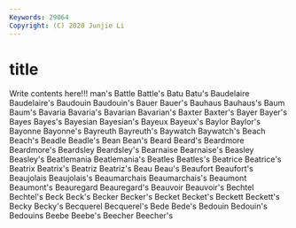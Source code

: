 ```yaml
---
Keywords: 29064
Copyright: (C) 2020 Junjie Li
---
```


# title

Write contents here!!!
man's 
Battle 
Battle's 
Batu 
Batu's
Baudelaire 
Baudelaire's 
Baudouin 
Baudouin's 
Bauer 
Bauer's 
Bauhaus 
Bauhaus's 
Baum 
Baum's
Bavaria 
Bavaria's 
Bavarian 
Bavarian's 
Baxter 
Baxter's 
Bayer 
Bayer's 
Bayes 
Bayes's
Bayesian 
Bayesian's 
Bayeux 
Bayeux's 
Baylor 
Baylor's 
Bayonne 
Bayonne's 
Bayreuth 
Bayreuth's
Baywatch 
Baywatch's 
Beach 
Beach's 
Beadle 
Beadle's 
Bean 
Bean's 
Beard 
Beard's
Beardmore 
Beardmore's 
Beardsley 
Beardsley's 
Bearnaise 
Bearnaise's 
Beasley 
Beasley's 
Beatlemania 
Beatlemania's
Beatles 
Beatles's 
Beatrice 
Beatrice's 
Beatrix 
Beatrix's 
Beatriz 
Beatriz's 
Beau 
Beau's
Beaufort 
Beaufort's 
Beaujolais 
Beaujolais's 
Beaumarchais 
Beaumarchais's 
Beaumont 
Beaumont's 
Beauregard 
Beauregard's
Beauvoir 
Beauvoir's 
Bechtel 
Bechtel's 
Beck 
Beck's 
Becker 
Becker's 
Becket 
Becket's
Beckett 
Beckett's 
Becky 
Becky's 
Becquerel 
Becquerel's 
Bede 
Bede's 
Bedouin 
Bedouin's
Bedouins 
Beebe 
Beebe's 
Beecher 
Beecher's 
